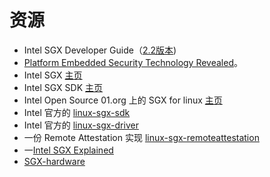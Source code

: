 # 资源

* Intel SGX Developer Guide（[2.2版本](https://download.01.org/intel-sgx/linux-2.2/docs/Intel_SGX_Developer_Guide.pdf))
* [Platform Embedded Security Technology Revealed](https://link.springer.com/book/10.1007/978-1-4302-6572-6)。
* Intel SGX [主页](https://software.intel.com/en-us/sgx)
* Intel SGX SDK [主页](https://software.intel.com/en-us/sgx-sdk)
* Intel Open Source 01.org 上的 SGX for linux [主页](https://01.org/intel-softwareguard-extensions) 
* Intel 官方的 [linux-sgx-sdk](https://github.com/intel/linux-sgx)
* Intel 官方的 [linux-sgx-driver](https://github.com/intel/linux-sgx-driver)
* 一份 Remote Attestation 实现 [linux-sgx-remoteattestation](https://github.com/svartkanin/linux-sgx-remoteattestation)
* 一[Intel SGX Explained](https://eprint.iacr.org/2016/086.pdf) 
* [SGX-hardware](https://github.com/ayeks/SGX-hardware) 